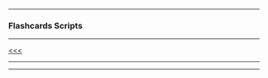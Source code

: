 
---

### Flashcards Scripts

---

[<<<](https://github.com/ttltrk/ELSE/blob/master/FLCA/FLCA.MD)

---

---
